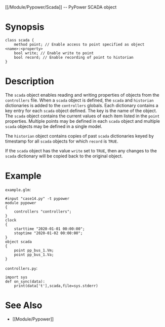 [[/Module/Pypower/Scada]] -- PyPower SCADA object

# Synopsis

~~~
class scada {
    method point; // Enable access to point specified as object <name>:<property>
    bool write; // Enable write to point
    bool record; // Enable recording of point to historian
}
~~~

# Description

The `scada` object enables reading and writing properties of objects from the
`controllers` file. When a `scada` object is defined, the `scada` and
`historian` dictionaries is added to the `controllers` globals.  Each
dictionary contains a key entry for each `scada` object defined. The key is
the name of the object.  The `scada` object contains the current values of
each item listed in the `point` properties. Multiple points may be defined in
each `scada` object and multiple `scada` objects may be defined in a single
model.

The `historian` object contains copies of past `scada` dictionaries keyed by
timestamp for all `scada` objects for which `record` is `TRUE`.

If the `scada` object has the value `write` set to `TRUE`, then any changes
to the `scada` dictionary will be copied back to the original object.

# Example

`example.glm`:
~~~
#input "case14.py" -t pypower
module pypower
{
    controllers "controllers";
}
clock
{
    starttime "2020-01-01 00:00:00";
    stoptime "2020-01-02 00:00:00";
}
object scada
{
    point pp_bus_1.Vm;
    point pp_bus_1.Va;
}
~~~

`controllers.py`:
~~~
import sys
def on_sync(data):
    print(data['t'],scada,file=sys.stderr)
~~~

# See Also

* [[Module/Pypower]]
